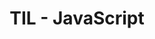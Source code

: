 ---
title: "TIL - JavaScript"
permalink: /categories/JavaScript/
layout: category
author_profile: true
taxonomy: JavaScript
---